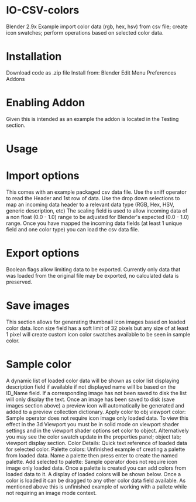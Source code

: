 # IO-CSV-colors
Blender 2.9x Example import color data (rgb, hex, hsv) from csv file; create icon swatches; perform operations based on selected color data.

# Installation
Download code as .zip file
Install from:
Blender
  Edit Menu
  Preferences
  Addons

# Enabling Addon
Given this is intended as an example the addon is located in the Testing section.

# Usage
  # Import options
  This comes with an example packaged csv data file.
  Use the sniff operator to read the Header and 1st row of data.
  Use the drop down selections to map an incoming data header to a relevant data type (RGB, Hex, HSV, generic description, etc)
  The scaling field is used to allow incoming data of a non float (0.0 - 1.0) range to be adjusted for Blender's expected (0.0 - 1.0) range.
  Once you have mapped the incoming data fields (at least 1 unique field and one color type) you can load the csv data file.
  
  # Export options
  Boolean flags allow limiting data to be exported.
  Currently only data that was loaded from the original file may be exported, no calculated data is preserved.
  
  # Save images
  This section allows for generating thumbnail icon images based on loaded color data. Icon size field has a soft limit of 32 pixels but any size of at least 1 pixel will create custom icon color swatches available to be seen in sample color.
  
  # Sample color
  A dynamic list of loaded color data will be shown as color list displaying description field if available if not displayed name will be based on the ID_Name field. If a corresponding image has not been saved to disk the list will only display the text. Once an image has been saved to disk (save images section above) a preview icon will automatically be generated and added to a preview collection dictionary. 
  Apply color to obj viewport color:
    Sample operator does not require icon image only loaded data. To view this effect in the 3d Viewport you must be in solid mode on viewport shader settings and in the viewport shader options set color to object. Alternatively you may see the color swatch update in the properties panel; object tab; viewport display section.
  Color Details:
    Quick text reference of loaded data for selected color.
  Palette colors:
    Unfinished example of creating a palette from loaded data.
    Name a palette then press enter to create the named palette.
    Add selected to palette:
      Sample operator does not require icon image only loaded data.
      Once a palette is created you can add colors from loaded data to it.
      A display of loaded colors will be shown below.
      Once a color is loaded it can be dragged to any other color data field available.
      As mentioned above this is unfinished example of working with a pallete while not requiring an image mode context.
